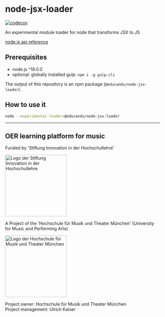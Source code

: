 # node-jsx-loader

[![codecov](https://codecov.io/gh/educandu/node-jsx-loader/branch/main/graph/badge.svg)](https://codecov.io/gh/educandu/node-jsx-loader)

An experimental module loader for node that transforms JSX to JS

[node.js api reference](https://nodejs.org/dist/latest-v21.x/docs/api/cli.html#--experimental-loadermodule)

## Prerequisites

* node.js ^18.0.0
* optional: globally installed gulp: `npm i -g gulp-cli`

The output of this repository is an npm package (`@educandu/node-jsx-loader`).

## How to use it

```bash
node --experimental-loader=@educandu/node-jsx-loader
```

---

## OER learning platform for music

Funded by 'Stiftung Innovation in der Hochschullehre'

<img src="https://stiftung-hochschullehre.de/wp-content/uploads/2020/07/logo_stiftung_hochschullehre_screenshot.jpg)" alt="Logo der Stiftung Innovation in der Hochschullehre" width="200"/>

A Project of the 'Hochschule für Musik und Theater München' (University for Music and Performing Arts)

<img src="https://upload.wikimedia.org/wikipedia/commons/d/d8/Logo_Hochschule_f%C3%BCr_Musik_und_Theater_M%C3%BCnchen_.png" alt="Logo der Hochschule für Musik und Theater München" width="200"/>

Project owner: Hochschule für Musik und Theater München\
Project management: Ulrich Kaiser
